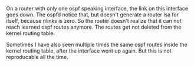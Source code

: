 On a router with only one ospf speaking interface, the link on this
interface goes down. The ospfd notice that, but doesn't generate
a router lsa for itself, because nlinks is zero. So the router doesn't
realize that it can not reach learned ospf routes anymore. The routes
get not deleted from the kernel routing table.

Sometimes I have also seen multiple times the same ospf routes inside
the kernel routing table, after the interface went up again. But this
is not reproducable all the time.
